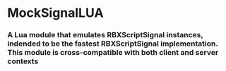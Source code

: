 # MockSignalLUA
### A Lua module that emulates RBXScriptSignal instances, indended to be the fastest RBXScriptSignal implementation. This module is cross-compatible with both client and server contexts
